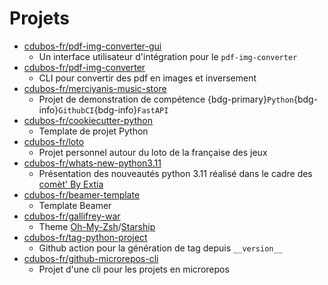 # Projets

- [cdubos-fr/pdf-img-converter-gui](https://github.com/cdubos-fr/pdf-img-converter-gui)
  - Un interface utilisateur d'intégration pour le `pdf-img-converter`
- [cdubos-fr/pdf-img-converter](https://github.com/cdubos-fr/pdf-img-converter)
  - CLI pour convertir des pdf en images et inversement
- [cdubos-fr/merciyanis-music-store](https://gitlab.com/cdubos-fr/merciyanis-music-store)
  - Projet de demonstration de compétence {bdg-primary}`Python`{bdg-info}`GithubCI`{bdg-info}`FastAPI`
- [cdubos-fr/cookiecutter-python](https://github.com/cdubos-fr/cookiecutter-python)
  - Template de projet Python
- [cdubos-fr/loto](https://github.com/cdubos-fr/loto)
  - Projet personnel autour du loto de la française des jeux
- [cdubos-fr/whats-new-python3.11](https://github.com/cdubos-fr/whats-new-python3.11)
  - Présentation des nouveautés python 3.11 réalisé dans le cadre des [comèt' By Extia](https://www.extia-group.com/comet)
- [cdubos-fr/beamer-template](https://github.com/cdubos-fr/beamer-template)
  - Template Beamer
- [cdubos-fr/gallifrey-war](https://github.com/cdubos-fr/gallifrey-war)
  - Theme [Oh-My-Zsh](https://ohmyz.sh/)/[Starship](https://starship.rs/)
- [cdubos-fr/tag-python-project](https://github.com/cdubos-fr/tag-python-project)
  - Github action pour la génération de tag depuis `__version__`
- [cdubos-fr/github-microrepos-cli](https://github.com/cdubos-fr/github-microrepos-cli)
  - Projet d'une cli pour les projets en microrepos
